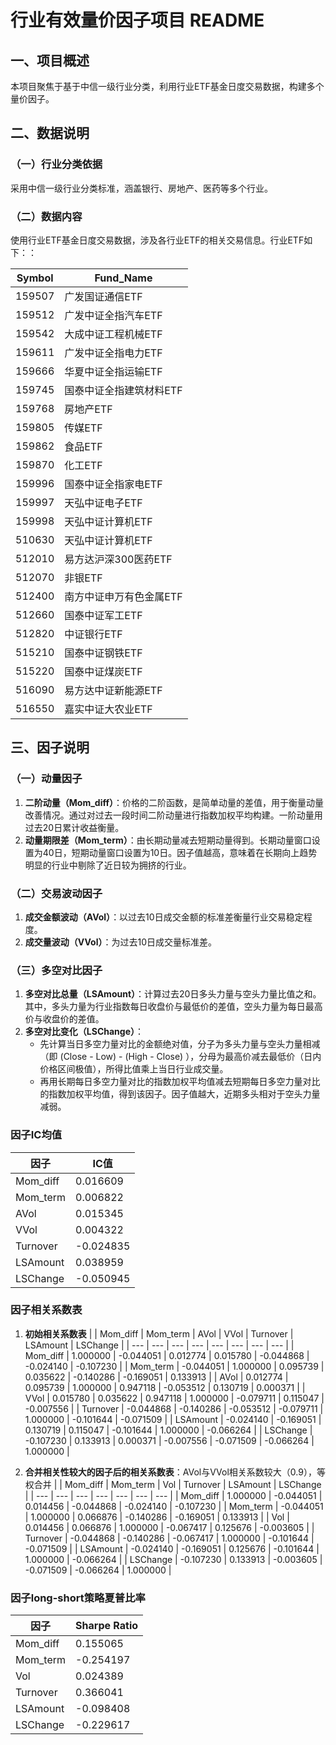# 行业有效量价因子项目 README

## 一、项目概述
本项目聚焦于基于中信一级行业分类，利用行业ETF基金日度交易数据，构建多个量价因子。
## 二、数据说明
### （一）行业分类依据
采用中信一级行业分类标准，涵盖银行、房地产、医药等多个行业。

### （二）数据内容
使用行业ETF基金日度交易数据，涉及各行业ETF的相关交易信息。行业ETF如下：：

|Symbol|Fund_Name|
|--|--|
|159507|广发国证通信ETF|
|159512|广发中证全指汽车ETF|
|159542|大成中证工程机械ETF|
|159611|广发中证全指电力ETF|
|159666|华夏中证全指运输ETF|
|159745|国泰中证全指建筑材料ETF|
|159768|房地产ETF|
|159805|传媒ETF|
|159862|食品ETF|
|159870|化工ETF|
|159996|国泰中证全指家电ETF|
|159997|天弘中证电子ETF|
|159998|天弘中证计算机ETF|
|510630|天弘中证计算机ETF|
|512010|易方达沪深300医药ETF|
|512070|非银ETF|
|512400|南方中证申万有色金属ETF|
|512660|国泰中证军工ETF|
|512820|中证银行ETF|
|515210|国泰中证钢铁ETF|
|515220|国泰中证煤炭ETF|
|516090|易方达中证新能源ETF|
|516550|嘉实中证大农业ETF|

## 三、因子说明
### （一）动量因子
1. **二阶动量（Mom_diff）**：价格的二阶函数，是简单动量的差值，用于衡量动量改善情况。通过对过去一段时间二阶动量进行指数加权平均构建。一阶动量用过去20日累计收益衡量。
2. **动量期限差（Mom_term）**：由长期动量减去短期动量得到。长期动量窗口设置为40日，短期动量窗口设置为10日。因子值越高，意味着在长期向上趋势明显的行业中剔除了近日较为拥挤的行业。

### （二）交易波动因子
1. **成交金额波动（AVol）**：以过去10日成交金额的标准差衡量行业交易稳定程度。
2. **成交量波动（VVol）**：为过去10日成交量标准差。

### （三）多空对比因子
1. **多空对比总量（LSAmount）**：计算过去20日多头力量与空头力量比值之和。其中，多头力量为行业指数每日收盘价与最低价的差值，空头力量为每日最高价与收盘价的差值。
2. **多空对比变化（LSChange）**：
    - 先计算当日多空力量对比的金额绝对值，分子为多头力量与空头力量相减（即 (Close - Low) - (High - Close) ），分母为最高价减去最低价（日内价格区间极值），所得比值乘上当日行业成交量。
    - 再用长期每日多空力量对比的指数加权平均值减去短期每日多空力量对比的指数加权平均值，得到该因子。因子值越大，近期多头相对于空头力量减弱。

### 因子IC均值
|因子|IC值|
|--|--|
|Mom_diff|0.016609|
|Mom_term|0.006822|
|AVol|0.015345|
|VVol|0.004322|
|Turnover|-0.024835|
|LSAmount|0.038959|
|LSChange|-0.050945|

### 因子相关系数表
1. **初始相关系数表**
|  | Mom_diff | Mom_term | AVol | VVol | Turnover | LSAmount | LSChange |
| --- | --- | --- | --- | --- | --- | --- | --- |
| Mom_diff | 1.000000 | -0.044051 | 0.012774 | 0.015780 | -0.044868 | -0.024140 | -0.107230 |
| Mom_term | -0.044051 | 1.000000 | 0.095739 | 0.035622 | -0.140286 | -0.169051 | 0.133913 |
| AVol | 0.012774 | 0.095739 | 1.000000 | 0.947118 | -0.053512 | 0.130719 | 0.000371 |
| VVol | 0.015780 | 0.035622 | 0.947118 | 1.000000 | -0.079711 | 0.115047 | -0.007556 |
| Turnover | -0.044868 | -0.140286 | -0.053512 | -0.079711 | 1.000000 | -0.101644 | -0.071509 |
| LSAmount | -0.024140 | -0.169051 | 0.130719 | 0.115047 | -0.101644 | 1.000000 | -0.066264 |
| LSChange | -0.107230 | 0.133913 | 0.000371 | -0.007556 | -0.071509 | -0.066264 | 1.000000 | 

2. **合并相关性较大的因子后的相关系数表**：AVol与VVol相关系数较大（0.9），等权合并
|  | Mom_diff | Mom_term | Vol | Turnover | LSAmount | LSChange |
| --- | --- | --- | --- | --- | --- | --- |
| Mom_diff | 1.000000 | -0.044051 | 0.014456 | -0.044868 | -0.024140 | -0.107230 |
| Mom_term | -0.044051 | 1.000000 | 0.066876 | -0.140286 | -0.169051 | 0.133913 |
| Vol | 0.014456 | 0.066876 | 1.000000 | -0.067417 | 0.125676 | -0.003605 |
| Turnover | -0.044868 | -0.140286 | -0.067417 | 1.000000 | -0.101644 | -0.071509 |
| LSAmount | -0.024140 | -0.169051 | 0.125676 | -0.101644 | 1.000000 | -0.066264 |
| LSChange | -0.107230 | 0.133913 | -0.003605 | -0.071509 | -0.066264 | 1.000000 | 
       

### 因子long-short策略夏普比率
| 因子 | Sharpe Ratio |
|--|--|
| Mom_diff | 0.155065 |
| Mom_term | -0.254197 |
| Vol | 0.024389 |
| Turnover | 0.366041 |
| LSAmount | -0.098408 |
| LSChange | -0.229617 |
     
